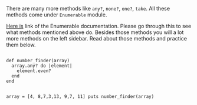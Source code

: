 There are many more methods like `any?`, `none?`, `one?`,
`take`. All these methods come under `Enumerable` module.

[Here is](https://ruby-doc.org/core-3.1.2/Enumerable.html)
link of the Enumerable documentation.
Please go through this to see what methods mentioned above do.
Besides those methods you will a lot more methods on the left sidebar. Read about those methods and practice them below.

<codeblock language="ruby" type="lesson">
<code>
def number_finder(array)
  array.any? do |element|
    element.even?
  end
end

array = [4, 8,7,3,13, 9,7, 11]
puts number_finder(array)
</code>
</codeblock>